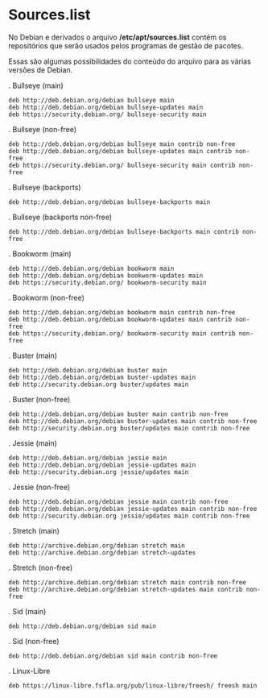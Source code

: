 
# Sources.list
No Debian e derivados o arquivo **/etc/apt/sources.list** contém os repositórios que serão usados pelos programas de gestão de pacotes.

Essas são algumas possibilidades do conteúdo do arquivo para as várias versões de Debian.

. Bullseye (main)

    deb http://deb.debian.org/debian bullseye main
    deb http://deb.debian.org/debian bullseye-updates main
    deb https://security.debian.org/ bullseye-security main

. Bullseye (non-free)

    deb http://deb.debian.org/debian bullseye main contrib non-free
    deb http://deb.debian.org/debian bullseye-updates main contrib non-free
    deb https://security.debian.org/ bullseye-security main contrib non-free

. Bullseye (backports)

    deb http://deb.debian.org/debian bullseye-backports main

. Bullseye (backports non-free)

    deb http://deb.debian.org/debian bullseye-backports main contrib non-free

. Bookworm (main)

    deb http://deb.debian.org/debian bookworm main
    deb http://deb.debian.org/debian bookworm-updates main
    deb https://security.debian.org/ bookworm-security main

. Bookworm (non-free)

    deb http://deb.debian.org/debian bookworm main contrib non-free
    deb http://deb.debian.org/debian bookworm-updates main contrib non-free
    deb https://security.debian.org/ bookworm-security main contrib non-free

. Buster (main)

    deb http://deb.debian.org/debian buster main
    deb http://deb.debian.org/debian buster-updates main
    deb http://security.debian.org buster/updates main

. Buster (non-free)

    deb http://deb.debian.org/debian buster main contrib non-free
    deb http://deb.debian.org/debian buster-updates main contrib non-free
    deb http://security.debian.org buster/updates main contrib non-free

. Jessie (main)

    deb http://deb.debian.org/debian jessie main
    deb http://deb.debian.org/debian jessie-updates main
    deb http://security.debian.org jessie/updates main

. Jessie (non-free)

    deb http://deb.debian.org/debian jessie main contrib non-free
    deb http://deb.debian.org/debian jessie-updates main contrib non-free
    deb http://security.debian.org jessie/updates main contrib non-free

. Stretch (main)

    deb http://archive.debian.org/debian stretch main
    deb http://archive.debian.org/debian stretch-updates

. Stretch (non-free)

    deb http://archive.debian.org/debian stretch main contrib non-free
    deb http://archive.debian.org/debian stretch-updates main contrib non-free

. Sid (main)

    deb http://deb.debian.org/debian sid main

. Sid (non-free)

    deb http://deb.debian.org/debian sid main contrib non-free

. Linux-Libre

    deb https://linux-libre.fsfla.org/pub/linux-libre/freesh/ freesh main
